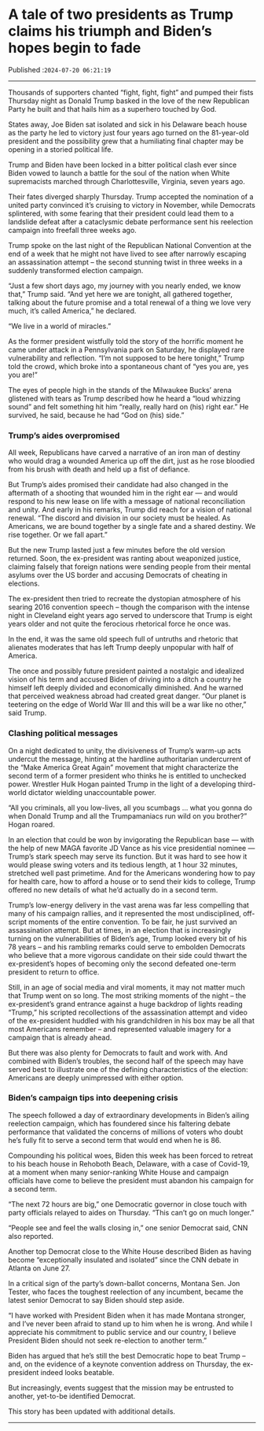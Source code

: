 # A tale of two presidents as Trump claims his triumph and Biden’s hopes begin to fade

Published :`2024-07-20 06:21:19`

---

Thousands of supporters chanted “fight, fight, fight” and pumped their fists Thursday night as Donald Trump basked in the love of the new Republican Party he built and that hails him as a superhero touched by God.

States away, Joe Biden sat isolated and sick in his Delaware beach house as the party he led to victory just four years ago turned on the 81-year-old president and the possibility grew that a humiliating final chapter may be opening in a storied political life.

Trump and Biden have been locked in a bitter political clash ever since Biden vowed to launch a battle for the soul of the nation when White supremacists marched through Charlottesville, Virginia, seven years ago.

Their fates diverged sharply Thursday. Trump accepted the nomination of a united party convinced it’s cruising to victory in November, while Democrats splintered, with some fearing that their president could lead them to a landslide defeat after a cataclysmic debate performance sent his reelection campaign into freefall three weeks ago.

Trump spoke on the last night of the Republican National Convention at the end of a week that he might not have lived to see after narrowly escaping an assassination attempt – the second stunning twist in three weeks in a suddenly transformed election campaign.

“Just a few short days ago, my journey with you nearly ended, we know that,” Trump said. “And yet here we are tonight, all gathered together, talking about the future promise and a total renewal of a thing we love very much, it’s called America,” he declared.

“We live in a world of miracles.”

As the former president wistfully told the story of the horrific moment he came under attack in a Pennsylvania park on Saturday, he displayed rare vulnerability and reflection. “I’m not supposed to be here tonight,” Trump told the crowd, which broke into a spontaneous chant of “yes you are, yes you are!”

The eyes of people high in the stands of the Milwaukee Bucks’ arena glistened with tears as Trump described how he heard a “loud whizzing sound” and felt something hit him “really, really hard on (his) right ear.” He survived, he said, because he had “God on (his) side.”

### Trump’s aides overpromised

All week, Republicans have carved a narrative of an iron man of destiny who would drag a wounded America up off the dirt, just as he rose bloodied from his brush with death and held up a fist of defiance.

But Trump’s aides promised their candidate had also changed in the aftermath of a shooting that wounded him in the right ear — and would respond to his new lease on life with a message of national reconciliation and unity. And early in his remarks, Trump did reach for a vision of national renewal. “The discord and division in our society must be healed. As Americans, we are bound together by a single fate and a shared destiny. We rise together. Or we fall apart.”

But the new Trump lasted just a few minutes before the old version returned. Soon, the ex-president was ranting about weaponized justice, claiming falsely that foreign nations were sending people from their mental asylums over the US border and accusing Democrats of cheating in elections.

The ex-president then tried to recreate the dystopian atmosphere of his searing 2016 convention speech – though the comparison with the intense night in Cleveland eight years ago served to underscore that Trump is eight years older and not quite the ferocious rhetorical force he once was.

In the end, it was the same old speech full of untruths and rhetoric that alienates moderates that has left Trump deeply unpopular with half of America.

The once and possibly future president painted a nostalgic and idealized vision of his term and accused Biden of driving into a ditch a country he himself left deeply divided and economically diminished. And he warned that perceived weakness abroad had created great danger. “Our planet is teetering on the edge of World War III and this will be a war like no other,” said Trump.

### Clashing political messages

On a night dedicated to unity, the divisiveness of Trump’s warm-up acts undercut the message, hinting at the hardline authoritarian undercurrent of the “Make America Great Again” movement that might characterize the second term of a former president who thinks he is entitled to unchecked power. Wrestler Hulk Hogan painted Trump in the light of a developing third-world dictator wielding unaccountable power.

“All you criminals, all you low-lives, all you scumbags … what you gonna do when Donald Trump and all the Trumpamaniacs run wild on you brother?” Hogan roared.

In an election that could be won by invigorating the Republican base — with the help of new MAGA favorite JD Vance as his vice presidential nominee — Trump’s stark speech may serve its function. But it was hard to see how it would please swing voters and its tedious length, at 1 hour 32 minutes, stretched well past primetime. And for the Americans wondering how to pay for health care, how to afford a house or to send their kids to college, Trump offered no new details of what he’d actually do in a second term.

Trump’s low-energy delivery in the vast arena was far less compelling that many of his campaign rallies, and it represented the most undisciplined, off-script moments of the entire convention. To be fair, he just survived an assassination attempt. But at times, in an election that is increasingly turning on the vulnerabilities of Biden’s age, Trump looked every bit of his 78 years – and his rambling remarks could serve to embolden Democrats who believe that a more vigorous candidate on their side could thwart the ex-president’s hopes of becoming only the second defeated one-term president to return to office.

Still, in an age of social media and viral moments, it may not matter much that Trump went on so long. The most striking moments of the night – the ex-president’s grand entrance against a huge backdrop of lights reading “Trump,” his scripted recollections of the assassination attempt and video of the ex-president huddled with his grandchildren in his box may be all that most Americans remember – and represented valuable imagery for a campaign that is already ahead.

But there was also plenty for Democrats to fault and work with. And combined with Biden’s troubles, the second half of the speech may have served best to illustrate one of the defining characteristics of the election: Americans are deeply unimpressed with either option.

### Biden’s campaign tips into deepening crisis

The speech followed a day of extraordinary developments in Biden’s ailing reelection campaign, which has foundered since his faltering debate performance that validated the concerns of millions of voters who doubt he’s fully fit to serve a second term that would end when he is 86.

Compounding his political woes, Biden this week has been forced to retreat to his beach house in Rehoboth Beach, Delaware, with a case of Covid-19, at a moment when many senior-ranking White House and campaign officials have come to believe the president must abandon his campaign for a second term.

“The next 72 hours are big,” one Democratic governor in close touch with party officials relayed to aides on Thursday. “This can’t go on much longer.”

“People see and feel the walls closing in,” one senior Democrat said, CNN also reported.

Another top Democrat close to the White House described Biden as having become “exceptionally insulated and isolated” since the CNN debate in Atlanta on June 27.

In a critical sign of the party’s down-ballot concerns, Montana Sen. Jon Tester, who faces the toughest reelection of any incumbent, became the latest senior Democrat to say Biden should step aside.

“I have worked with President Biden when it has made Montana stronger, and I’ve never been afraid to stand up to him when he is wrong. And while I appreciate his commitment to public service and our country, I believe President Biden should not seek re-election to another term.”

Biden has argued that he’s still the best Democratic hope to beat Trump – and, on the evidence of a keynote convention address on Thursday, the ex-president indeed looks beatable.

But increasingly, events suggest that ﻿the mission may be entrusted to another, yet-to-be identified Democrat.

This story has been updated with additional details.

---

